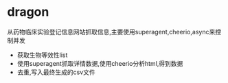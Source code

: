 # dragon
从药物临床实验登记信息网站抓取信息,主要使用superagent,cheerio,async来控制并发

* 获取生物等效性list
* 使用superagent抓取详情数据,使用cheerio分析html,得到数据
* 去重,写入最终生成的csv文件
